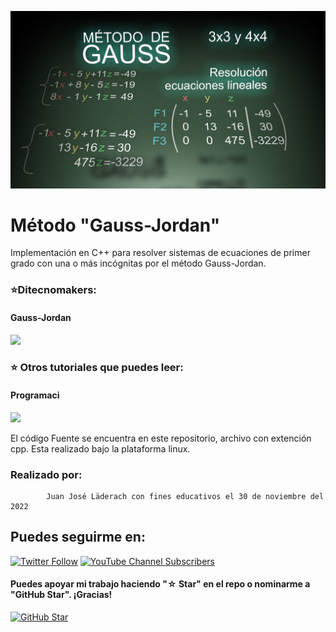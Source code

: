 ![This is me](https://github.com/DitecnoDigital/GaussJordan/blob/main/MetodoGaussJordan.jpeg)

# Método "Gauss-Jordan"
Implementación en C++ para resolver  sistemas de ecuaciones de primer grado con una o más incógnitas por el método Gauss-Jordan.

### ⭐️Ditecnomakers:

####  Gauss-Jordan
 [![](https://img.shields.io/badge/DitecnoMakers-GaussJordan-blue)](https://ditecnomakers.com/metodo-gauss-jordan-para-resolver-sistemas-de-ecuaciones-de-primer-grado-con-una-o-mas-incognitas/)
 
 ### ⭐️ Otros tutoriales que puedes leer:
 
 ####  Programaci
 [![](https://img.shields.io/badge/DitecnoMakers-DitecnoDigital-blue)](https://ditecnomakers.com/author/DitecnoDigital/)
   
  
El código Fuente se encuentra en este repositorio, archivo con extención cpp.
Esta realizado bajo la plataforma linux. 

### Realizado por:
            Juan José Läderach con fines educativos el 30 de noviembre del 2022


## Puedes seguirme en:

[![Twitter Follow](https://img.shields.io/twitter/follow/ditecnodigital?style=social)](https://twitter.com/DitecnoDigital)
 [![YouTube Channel Subscribers](https://img.shields.io/youtube/channel/subscribers/UCCdly91ChaaL8brV5sRfGnQ?style=social)](https://www.youtube.com/@ditecnodigital6965?sub_confirmation=1)

#### Puedes apoyar mi trabajo haciendo "☆ Star" en el repo o nominarme a "GitHub Star". ¡Gracias!

[![GitHub Star](https://img.shields.io/badge/GitHub-Nominar_a_star-yellow?style=for-the-badge&logo=github&logoColor=white&labelColor=101010)](https://stars.github.com/nominate/)
